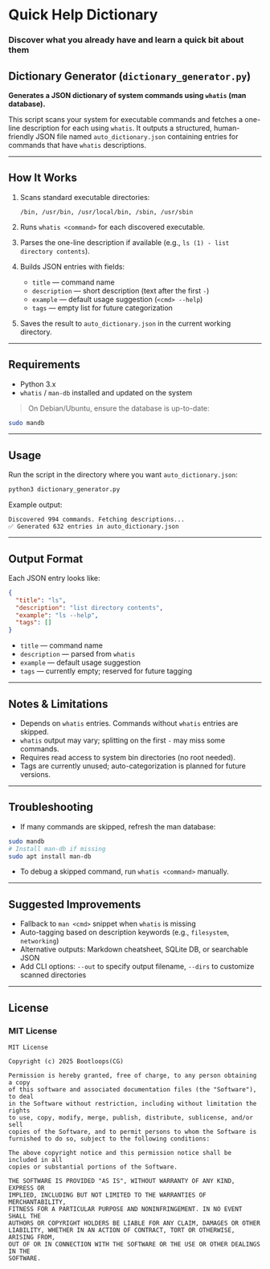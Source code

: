 # Quick Help Dictionary

### Discover what you already have and learn a quick bit about them

## Dictionary Generator (`dictionary_generator.py`)

**Generates a JSON dictionary of system commands using `whatis` (man database).**

This script scans your system for executable commands and fetches a one-line description for each using `whatis`. It outputs a structured, human-friendly JSON file named `auto_dictionary.json` containing entries for commands that have `whatis` descriptions.

---

## How It Works

1. Scans standard executable directories:

   ```
   /bin, /usr/bin, /usr/local/bin, /sbin, /usr/sbin
   ```

2. Runs `whatis <command>` for each discovered executable.

3. Parses the one-line description if available (e.g., `ls (1) - list directory contents`).

4. Builds JSON entries with fields:

   * `title` — command name
   * `description` — short description (text after the first `-`)
   * `example` — default usage suggestion (`<cmd> --help`)
   * `tags` — empty list for future categorization

5. Saves the result to `auto_dictionary.json` in the current working directory.

---

## Requirements

* Python 3.x
* `whatis` / `man-db` installed and updated on the system

> On Debian/Ubuntu, ensure the database is up-to-date:

```bash
sudo mandb
```

---

## Usage

Run the script in the directory where you want `auto_dictionary.json`:

```bash
python3 dictionary_generator.py
```

Example output:

```
Discovered 994 commands. Fetching descriptions...
✅ Generated 632 entries in auto_dictionary.json
```

---

## Output Format

Each JSON entry looks like:

```json
{
  "title": "ls",
  "description": "list directory contents",
  "example": "ls --help",
  "tags": []
}
```

* `title` — command name
* `description` — parsed from `whatis`
* `example` — default usage suggestion
* `tags` — currently empty; reserved for future tagging

---

## Notes & Limitations

* Depends on `whatis` entries. Commands without `whatis` entries are skipped.
* `whatis` output may vary; splitting on the first `-` may miss some commands.
* Requires read access to system bin directories (no root needed).
* Tags are currently unused; auto-categorization is planned for future versions.

---

## Troubleshooting

* If many commands are skipped, refresh the man database:

```bash
sudo mandb
# Install man-db if missing
sudo apt install man-db
```

* To debug a skipped command, run `whatis <command>` manually.

---

## Suggested Improvements

* Fallback to `man <cmd>` snippet when `whatis` is missing
* Auto-tagging based on description keywords (e.g., `filesystem`, `networking`)
* Alternative outputs: Markdown cheatsheet, SQLite DB, or searchable JSON
* Add CLI options: `--out` to specify output filename, `--dirs` to customize scanned directories

---

## License

### MIT License

```
MIT License

Copyright (c) 2025 Bootloops(CG)

Permission is hereby granted, free of charge, to any person obtaining a copy
of this software and associated documentation files (the "Software"), to deal
in the Software without restriction, including without limitation the rights
to use, copy, modify, merge, publish, distribute, sublicense, and/or sell
copies of the Software, and to permit persons to whom the Software is
furnished to do so, subject to the following conditions:

The above copyright notice and this permission notice shall be included in all
copies or substantial portions of the Software.

THE SOFTWARE IS PROVIDED "AS IS", WITHOUT WARRANTY OF ANY KIND, EXPRESS OR
IMPLIED, INCLUDING BUT NOT LIMITED TO THE WARRANTIES OF MERCHANTABILITY,
FITNESS FOR A PARTICULAR PURPOSE AND NONINFRINGEMENT. IN NO EVENT SHALL THE
AUTHORS OR COPYRIGHT HOLDERS BE LIABLE FOR ANY CLAIM, DAMAGES OR OTHER
LIABILITY, WHETHER IN AN ACTION OF CONTRACT, TORT OR OTHERWISE, ARISING FROM,
OUT OF OR IN CONNECTION WITH THE SOFTWARE OR THE USE OR OTHER DEALINGS IN THE
SOFTWARE.
```

